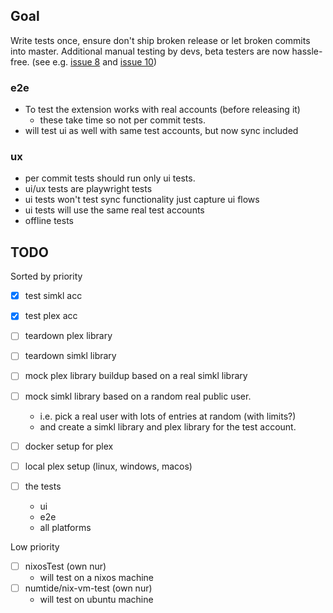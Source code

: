 ## Goal

Write tests once, ensure don't ship broken release or let broken commits into master.
Additional manual testing by devs, beta testers are now hassle-free. (see e.g. [issue 8](https://github.com/SIMKL/Sync-Simkl-to-Plex-Chrome-Extension/issues/8) and [issue 10](https://github.com/SIMKL/Sync-Simkl-to-Plex-Chrome-Extension/issues/10))

### e2e

- To test the extension works with real accounts (before releasing it)
  - these take time so not per commit tests.
- will test ui as well with same test accounts, but now sync included

### ux

- per commit tests should run only ui tests.
- ui/ux tests are playwright tests
- ui tests won't test sync functionality just capture ui flows
- ui tests will use the same real test accounts
- offline tests

## TODO

Sorted by priority

- [x] test simkl acc
- [x] test plex acc
- [ ] teardown plex library
- [ ] teardown simkl library

- [ ] mock plex library buildup based on a real simkl library
- [ ] mock simkl library based on a random real public user.
  - i.e. pick a real user with lots of entries at random (with limits?)
  - and create a simkl library and plex library for the test account.
- [ ] docker setup for plex
- [ ] local plex setup (linux, windows, macos)

- [ ] the tests
  - ui
  - e2e
  - all platforms

Low priority

- [ ] nixosTest (own nur)
  - will test on a nixos machine
- [ ] numtide/nix-vm-test (own nur)
  - will test on ubuntu machine
